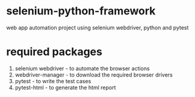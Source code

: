 # selenium-python-framework
web app automation project using selenium webdriver, python and pytest

# required packages
1. selenium webdriver - to automate the browser actions
2. webdriver-manager - to download the required browser drivers
3. pytest - to write the test cases
4. pytest-html - to generate the html report
